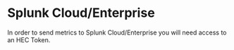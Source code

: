 # Splunk Cloud/Enterprise

In order to send metrics to Splunk Cloud/Enterprise you will need access to an HEC Token.
